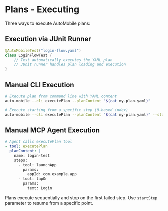 # Plans - Executing

Three ways to execute AutoMobile plans:

## Execution via JUnit Runner

```kotlin
@AutoMobileTest("login-flow.yaml")
class LoginFlowTest {
    // Test automatically executes the YAML plan
    // JUnit runner handles plan loading and execution
}
```

## Manual CLI Execution

```bash
# Execute plan from command line with YAML content
auto-mobile --cli executePlan --planContent "$(cat my-plan.yaml)"

# Execute starting from a specific step (0-based index)
auto-mobile --cli executePlan --planContent "$(cat my-plan.yaml)" --startStep 2
```

## Manual MCP Agent Execution

```yaml
# Agent calls executePlan tool
- tool: executePlan
  planContent: |
    name: login-test
    steps:
      - tool: launchApp
        params:
          appId: com.example.app
      - tool: tapOn
        params:
          text: Login
```


Plans execute sequentially and stop on the first failed step. Use `startStep` parameter to resume from a specific point.
